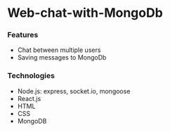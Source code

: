 # Web-chat-with-MongoDb
### Features
- Chat between multiple users
- Saving messages to MongoDb
### Technologies
- Node.js: express, socket.io, mongoose
- React.js
- HTML
- CSS
- MongoDB



